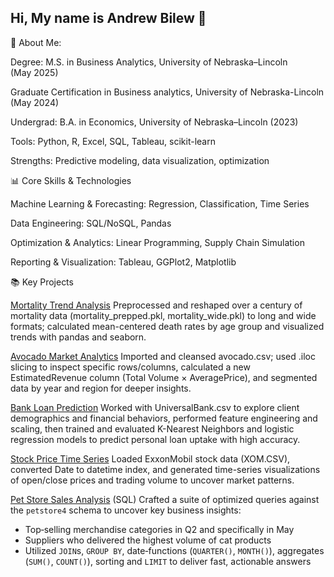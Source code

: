 ## Hi, My name is Andrew Bilew 👋

🌟 About Me:

Degree: M.S. in Business Analytics, University of Nebraska–Lincoln (May 2025)

Graduate Certification in Business analytics, University of Nebraska-Lincoln (May 2024)

Undergrad: B.A. in Economics, University of Nebraska–Lincoln (2023)

Tools: Python, R, Excel, SQL, Tableau, scikit-learn

Strengths: Predictive modeling, data visualization, optimization

📊 Core Skills & Technologies

Machine Learning & Forecasting: Regression, Classification, Time Series

Data Engineering: SQL/NoSQL, Pandas

Optimization & Analytics: Linear Programming, Supply Chain Simulation

Reporting & Visualization: Tableau, GGPlot2, Matplotlib

📚 Key Projects

[Mortality Trend Analysis](projects/AndrewBilew%20(1).ipynb) Preprocessed and reshaped over a century of mortality data (mortality_prepped.pkl, mortality_wide.pkl) to long and wide formats; calculated mean-centered death rates by age group and visualized trends with pandas and seaborn.

[Avocado Market Analytics](projects/AndrewBilew_Exam.ipynb) Imported and cleansed avocado.csv; used .iloc slicing to inspect specific rows/columns, calculated a new EstimatedRevenue column (Total Volume × AveragePrice), and segmented data by year and region for deeper insights.

[Bank Loan Prediction](projects/AndrewBilew_assignment6.ipynb) Worked with UniversalBank.csv to explore client demographics and financial behaviors, performed feature engineering and scaling, then trained and evaluated K-Nearest Neighbors and logistic regression models to predict personal loan uptake with high accuracy.

[Stock Price Time Series](projects/AndrewBilew_assignment4-1.ipynb) Loaded ExxonMobil stock data (XOM.CSV), converted Date to datetime index, and generated time-series visualizations of open/close prices and trading volume to uncover market patterns.

[Pet Store Sales Analysis](projects/Andrew_Bilew_Test%202.sql) (SQL) 
  Crafted a suite of optimized queries against the `petstore4` schema to uncover key business insights:  
  - Top‐selling merchandise categories in Q2 and specifically in May  
  - Suppliers who delivered the highest volume of cat products  
  - Utilized `JOIN`s, `GROUP BY`, date‐functions (`QUARTER()`, `MONTH()`), aggregates (`SUM()`, `COUNT()`), sorting and `LIMIT` to deliver fast, actionable answers  
<!--
**Andrew-Bilew/Andrew-Bilew** is a ✨ _special_ ✨ repository because its `README.md` (this file) appears on your GitHub profile.

